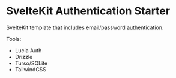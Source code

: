 # SvelteKit Authentication Starter

SvelteKit template that includes email/password authentication.

Tools:

- Lucia Auth
- Drizzle
- Turso/SQLite
- TailwindCSS
